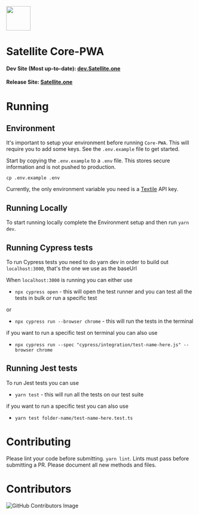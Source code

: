 <img src="https://i.imgur.com/PdJwuII.png" height="65px" />

# Satellite Core-PWA

#### Dev Site (Most up-to-date): [dev.Satellite.one](https://dev.satellite.one)

#### Release Site: [Satellite.one](https://satellite.one)

# Running

## Environment

It's important to setup your environment before running `Core-PWA`. This will require you
to add some keys. See the `.env.example` file to get started.

Start by copying the `.env.example` to a `.env` file. This stores secure information and is not pushed to production.

```
cp .env.example .env
```

Currently, the only environment variable you need is a [Textile](https://www.textile.io) API key.

## Running Locally

To start running locally complete the Environment setup and then run `yarn dev`.

## Running Cypress tests

To run Cypress tests you need to do yarn dev in order to build out `localhost:3000`, that's the one we use as the baseUrl

When `localhost:3000` is running you can either use

- `npx cypress open` - this will open the test runner and you can test all the tests in bulk or run a specific test

or

- `npx cypress run --browser chrome` - this will run the tests in the terminal

if you want to run a specific test on terminal you can also use

- `npx cypress run --spec "cypress/integration/test-name-here.js" --browser chrome`

## Running Jest tests

To run Jest tests you can use

- `yarn test` - this will run all the tests on our test suite

if you want to run a specific test you can also use

- `yarn test folder-name/test-name-here.test.ts`

# Contributing

Please lint your code before submitting. `yarn lint`. Lints must pass before submitting a PR.
Please document all new methods and files.

# Contributors

![GitHub Contributors Image](https://contrib.rocks/image?repo=Satellite-im/Core-PWA)
